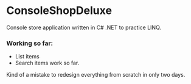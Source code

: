 # ConsoleShopDeluxe
Console store application written in C# .NET to practice LINQ.

### Working so far:
* List items
* Search items work so far.

Kind of a mistake to redesign everything from scratch in only two days.
